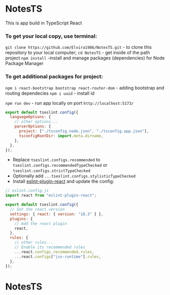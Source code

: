 # NotesTS

This is app build in TypeScript React

### To get your local copy, use terminal:

`git clone https://github.com/Elvira1986/NotesTS.git` - to clone this repository to your local computer;
`cd NotesTS` - get inside of the path project
`npm install` -install and manage packages (dependencies) for Node Package Manager

### To get additional packages for project:

`npm i react-bootstrap bootstrap react-router-dom` - adding bootstrap and routing dependecies
`npm i uuid` - install id

`npm run dev` - run app locally on port `http://localhost:5173/`

```js
export default tseslint.config({
  languageOptions: {
    // other options...
    parserOptions: {
      project: ["./tsconfig.node.json", "./tsconfig.app.json"],
      tsconfigRootDir: import.meta.dirname,
    },
  },
});
```

- Replace `tseslint.configs.recommended` to `tseslint.configs.recommendedTypeChecked` or `tseslint.configs.strictTypeChecked`
- Optionally add `...tseslint.configs.stylisticTypeChecked`
- Install [eslint-plugin-react](https://github.com/jsx-eslint/eslint-plugin-react) and update the config:

```js
// eslint.config.js
import react from "eslint-plugin-react";

export default tseslint.config({
  // Set the react version
  settings: { react: { version: "18.3" } },
  plugins: {
    // Add the react plugin
    react,
  },
  rules: {
    // other rules...
    // Enable its recommended rules
    ...react.configs.recommended.rules,
    ...react.configs["jsx-runtime"].rules,
  },
});
```

# NotesTS
